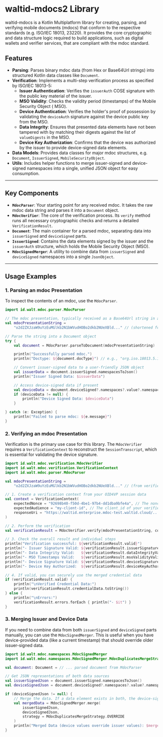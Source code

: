 # waltid-mdocs2 Library

waltid-mdocs is a Kotlin Multiplatform library for creating, parsing, and verifying mobile
documents (mdocs) that conform to the respective standards (e.g. ISO/IEC 18013, 23220).
It provides the core cryptographic and data structure logic required to build
applications, such as digital wallets and verifier services, that are compliant with the mdoc
standard.

## Features

* **Parsing**: Parses binary mdoc data (from Hex or Base64Url strings) into
  structured Kotlin data classes like `Document`.
* **Verification**: Implements a multi-step verification process as specified by ISO/IEC
  18013-5:
    * **Issuer Authentication**: Verifies the `issuerAuth` COSE signature with the public key material of the issuer.
    * **MSO Validity**: Checks the validity period (timestamps) of the Mobile Security Object (
      MSO).
    * **Device Authentication**: Verifies the holder's proof of possession by validating the
      `deviceAuth` signature against the device public key from the MSO.
    * **Data Integrity**: Ensures that presented data elements have not been tampered with by
      matching their digests against the list of `valueDigests` in the MSO.
    * **Device Key Authorization**: Confirms that the device was authorized by the issuer to
      provide device-signed data elements.
* **Data Models**: Provides data classes for major mdoc structures, e.g. `Document`,
  `IssuerSigned`, `MobileSecurityObject`.
* **Utils**: Includes helper functions to merge issuer-signed and device-signed
  namespaces into a single, unified JSON object for easy consumption.

-----

## Key Components

* **`MdocParser`**: Your starting point for any received mdoc. It takes the raw mdoc data string and
  parses it into a `Document` object.
* **`MdocVerifier`**: The core of the verification process. Its `verify` method runs all necessary
  cryptographic checks and returns a detailed `VerificationResult`.
* **`Document`**: The main container for a parsed mdoc, separating data into `issuerSigned` and
  `deviceSigned` parts.
* **`IssuerSigned`**: Contains the data elements signed by the issuer and the `issuerAuth`
  structure, which holds the Mobile Security Object (MSO).
* **`MdocSignedMerger`**: A utility to combine data from `issuerSigned` and `deviceSigned`
  namespaces into a single `JsonObject`.

-----

## Usage Examples

### 1\. Parsing an mdoc Presentation

To inspect the contents of an mdoc, use the `MdocParser`.

```kotlin
import id.walt.mdoc.parser.MdocParser

// The mdoc presentation, typically received as a Base64Url string in a vp_token
val mdocPresentationString =
    "o2d2ZXJzaW9uYzEuMGlkb2N1bWVudHOBo2dkb2NUeXBld..." // (shortened for brevity)

// Parse the string into a Document object
try {
    val document = MdocParser.parseToDocument(mdocPresentationString)

    println("Successfully parsed mdoc.")
    println("Doctype: ${document.docType}") // e.g., "org.iso.18013.5.1.mDL"

    // Convert issuer-signed data to a user-friendly JSON object
    val issuerData = document.issuerSigned.namespacesToJson()
    println("Issuer Signed Data: $issuerData")

    // Access device-signed data if present
    val deviceData = document.deviceSigned?.namespaces?.value?.namespacesToJson()
    if (deviceData != null) {
        println("Device Signed Data: $deviceData")
    }

} catch (e: Exception) {
    println("Failed to parse mdoc: ${e.message}")
}
```

### 2\. Verifying an mdoc Presentation

Verification is the primary use case for this library. The `MdocVerifier` requires a
`VerificationContext` to reconstruct the `SessionTranscript`, which is essential for validating the
device signature.

```kotlin
import id.walt.mdoc.verification.MdocVerifier
import id.walt.mdoc.verification.VerificationContext
import id.walt.mdoc.parser.MdocParser

val mdocPresentationString =
    "o2d2ZXJzaW9uYzEuMGlkb2N1bWVudHOBo2dkb2NUeXBld..." // (from verifier request)

// 1. Create a verification context from your OID4VP session data
val context = VerificationContext(
    expectedNonce = "92698b40-f50d-4be1-97b4-dd1dba9bfe4a", // The nonce you sent in the AuthorizationRequest
    expectedAudience = "my-client-id", // The client_id of your verifier
    responseUri = "https://waltid.enterprise.mdoc-test.waltid.cloud/..." // The response_uri you provided
)

// 2. Perform the verification
val verificationResult = MdocVerifier.verify(mdocPresentationString, context)

// 3. Check the overall result and individual steps
println("Verification successful: ${verificationResult.valid}")
println("- Issuer Signature Valid: ${verificationResult.issuerSignatureValid}")
println("- Data Integrity Valid:   ${verificationResult.dataIntegrityValid}")
println("- MSO Timestamps Valid:   ${verificationResult.msoValidityValid}")
println("- Device Signature Valid: ${verificationResult.deviceSignatureValid}")
println("- Device Key Authorized:  ${verificationResult.deviceKeyAuthorized}")

// 4. If valid, you can securely use the merged credential data
if (verificationResult.valid) {
    println("\nVerified Credential Data:")
    println(verificationResult.credentialData.toString())
} else {
    println("\nErrors:")
    verificationResult.errors.forEach { println("- $it") }
}
```

### 3\. Merging Issuer and Device Data

If you need to combine data from both `issuerSigned` and `deviceSigned` parts manually, you can use
the `MdocSignedMerger`. This is useful when you have device-provided data (like a current timestamp)
that should override older issuer-signed data.

```kotlin
import id.walt.mdoc.namespaces.MdocSignedMerger
import id.walt.mdoc.namespaces.MdocSignedMerger.MdocDuplicatesMergeStrategy

val document: Document = // ... parsed document from MdocParser

// Get JSON representations of both data sources
val issuerSignedJson = document.issuerSigned.namespacesToJson()
val deviceSignedJson = document.deviceSigned?.namespaces?.value?.namespacesToJson()

if (deviceSignedJson != null) {
    // Merge the data. If a data element exists in both, the device-signed one will be used.
    val mergedData = MdocSignedMerger.merge(
        issuerSignedJson,
        deviceSignedJson,
        strategy = MdocDuplicatesMergeStrategy.OVERRIDE
    )
    println("Merged Data (device values override issuer values): $mergedData")
}
```

